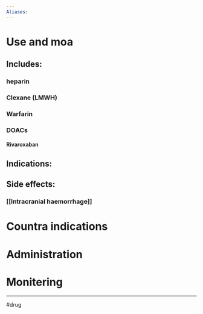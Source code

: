 ```yaml
---
Aliases:
---
```

# Use and moa
## Includes:
### heparin
### Clexane (LMWH)
### Warfarin
### DOACs
#### Rivaroxaban

## Indications:
## Side effects:
### [[Intracranial haemorrhage]]
# Countra indications
# Administration 
# Monitering 

---
#drug 